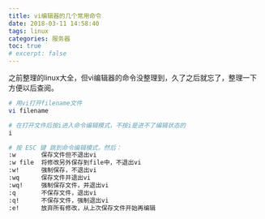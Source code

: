 ```yaml
---
title: vi编辑器的几个常用命令
date: 2018-03-11 14:58:40
tags: linux
categories: 服务器
toc: true
# excerpt: false
---
```


之前整理的linux大全，但vi编辑器的命令没整理到，久了之后就忘了，整理一下方便以后查阅。

<!-- more -->
```bash
# 用vi打开filename文件
vi filename

# 在打开文件后按i进入命令编辑模式，不按i是进不了编辑状态的
i 

# 按 ESC 键 跳到命令编辑模式，然后：
:w       保存文件但不退出vi
:w file  将修改另外保存到file中，不退出vi
:w!      强制保存，不退出vi
:wq      保存文件并退出vi
:wq!     强制保存文件，并退出vi
:q       不保存文件，退出vi
:q! 　　　不保存文件，强制退出vi
:e! 　　　放弃所有修改，从上次保存文件开始再编辑
```
 


